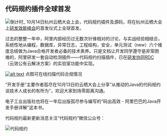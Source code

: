 ## 代码规约插件全球首发
![倒计时_](https://gw.alicdn.com/tfscom/TB1uw_BdERIWKJjSZFgXXboxXXa.jpg)
10月14日杭州云栖大会上会，代码规约插件及源码，将在杭州云栖大会上[研发效能峰会](https://yunqi.aliyun.com/2017/hangzhou/meeting?day=day4&theme=all&meeting=detail1433 )的首发仪式上全球首发。

过去的整整一年中，阿里内部经历过无数次针锋相对的讨论，与实战经验相结合，系统性地从编程，数据库，异常日志，工程结构，安全，单元测试（new）六个维度总结做为Java合格开发者必备的技术素养。只是文档让开发同学遵守是非常困难的，阿里研发一套自动检测插件——代码规约扫描插件，已在[研发协同RDC](https://rdc-test.aliyun.com/)（云效公有云解决方案）的实验室功能中实现。

[![alt text](https://gw.alicdn.com/tfscom/TB13OnghlUSMeJjy1zkXXaWmpXa.png "title")](https://rdc-test.aliyun.com)
点图可在线扫描代码合规情况

“开发手册”主要作者孤尽在10月13日的云栖大会上分享“从推动的Java的代码规约谈技术人成长的有所为”，欢迎大家到场零距离沟通。

电子工业出版社也将在一年后出版孤尽参与编写的“码出高效 - 阿里巴巴的Java开发手册详解”这本书。

代码规约最新更新消息关注“代码规约”微信公众号：

![代码规约](https://gw.alicdn.com/tfscom/TB1x5WJaGmgSKJjSsphXXcy1VXa.jpg)
